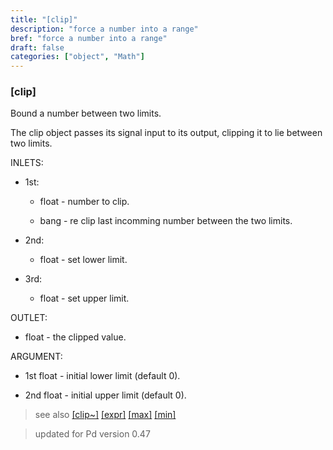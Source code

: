 ```yaml
---
title: "[clip]"
description: "force a number into a range"
bref: "force a number into a range"
draft: false
categories: ["object", "Math"]
---
```


### [clip]

Bound a number between two limits.

The clip object passes its signal input to its output,  clipping it to lie between two limits.

INLETS:

- 1st:

  - float - number to clip.

  - bang - re clip last incomming number between the two limits.

- 2nd:

  - float - set lower limit.

- 3rd:

  - float - set upper limit.

OUTLET:

- float - the clipped value.

ARGUMENT:

- 1st float - initial lower limit (default 0).

- 2nd float - initial upper limit (default 0).

> see also [[clip~]](../clip~) [[expr]](../expr-family) [[max]](../max) [[min]](../min)

> updated for Pd version 0.47
 
